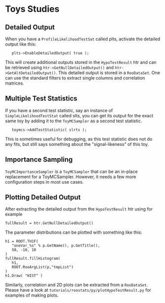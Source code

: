 # Toys Studies

## Detailed Output

When you have a `ProfileLikelihoodTestSat` called plts, activate the detailed output like this:

```
   plts->EnableDetailedOutput( true );
```

This will create additional outputs stored in the `HypoTestResult` htr and can be retrieved using `htr->GetNullDetailedOutput()` and `htr->GetAltDetailedOutput()`. This detailed output is stored in a `RooDataSet`. One can use the standard filters to extract single columns and correlation matrices.

##  Multiple Test Statistics

If you have a second test statistic, say an instance of `SimpleLikelihoodTestStat` called slts, you can get its output for the exact same toy by adding it to the `ToyMCSampler` as a second test statistic. 

```
   toymcs->AddTestStatistic( slrts );
```

This is sometimes useful for debugging, as this test statistic does not do any fits, but still says something about the "signal-likeness" of this toy.

## Importance Sampling

`ToyMCImportanceSampler` is a `ToyMCSampler` that can be an in-place replacement for a ToyMCSampler. However, it needs a few more configuration steps in most use cases.

## Plotting Detailed Output

After extracting the detailed output from the `HypoTestResult` htr using for example 

```
fullResult = htr.GetNullDetailedOutput()
```
The parameter distributions can be plotted with something like this:

```
h1 = ROOT.TH1F( 
   "oneVar_%s" % p.GetName(), p.GetTitle(), 
   50, -10, 10
)
fullResult.fillHistogram( 
   h1, 
   ROOT.RooArgList(p,"tmpList")
)
h1.Draw( "HIST" )
```

Similarly, correlation and 2D plots can be extracted from a `RooDataSet`. Please have a look at `tutorials/roostats/py/plotHypoTestResult.py` for examples of making plots.
